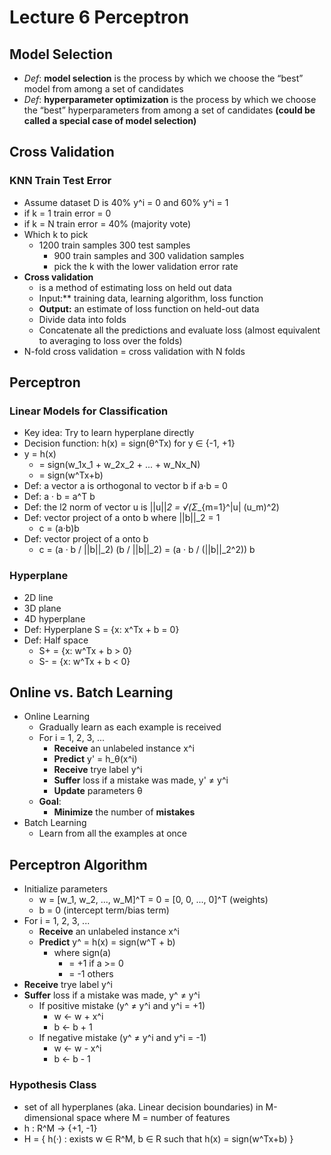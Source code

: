 # Lecture 6 Perceptron

## Model Selection

- *Def*: **model selection** is the process by which we choose the “best” model from among a set of candidates
- *Def*: **hyperparameter optimization** is the process by which we choose the “best” hyperparameters from among a set of candidates **(could be called a special case of model selection)**

## Cross Validation

### KNN Train Test Error

* Assume dataset D is 40% y^i = 0 and 60% y^i = 1
* if k = 1 train error = 0
* if k = N train error = 40% (majority vote)
* Which k to pick
  * 1200 train samples 300 test samples
    * 900 train samples and 300 validation samples
    * pick the k with the lower validation error rate
* **Cross validation**
  * is a method of estimating loss on held out data
  * Input:** training data, learning algorithm, loss function
  * **Output:** an estimate of loss function on held-out data
  * Divide data into folds
  * Concatenate all the predictions and evaluate loss (almost equivalent to averaging to loss over the folds)
* N-fold cross validation = cross validation with N folds

## Perceptron

### Linear Models for Classification

* Key idea: Try to learn hyperplane directly
* Decision function: h(x) = sign(θ^Tx) for y ∈ {-1, +1}
* y = h(x)
  * = sign(w_1x_1 + w_2x_2 + ... + w_Nx_N)
  * = sign(w^Tx+b)
* Def: a vector a is orthogonal to vector b if a·b = 0
* Def: a · b = a^T b
* Def: the l2 norm of vector u is ||u||_2 = √(Σ__{m=1}^|u| (u_m)^2)
* Def: vector project of a onto b where ||b||_2 = 1
  * c = (a·b)b
* Def: vector project of a onto b
  * c = (a · b \/ ||b||\_2) (b \/ ||b||_2) = (a · b / (||b||\_2^2)) b

### Hyperplane

* 2D line
* 3D plane
* 4D hyperplane
* Def: Hyperplane S = {x: x^Tx + b = 0}
* Def: Half space
  * S+ = {x: w^Tx + b > 0}
  * S- = {x: w^Tx + b < 0}

## Online vs. Batch Learning

* Online Learning
  * Gradually learn as each example is received
  * For i = 1, 2, 3, ...
    * **Receive** an unlabeled instance x^i
    * **Predict** y' = h_θ(x^i)
    * **Receive** trye label y^i
    * **Suffer** loss if a mistake was made, y' ≠ y^i
    * **Update** parameters θ
  * **Goal**:
    * **Minimize** the number of **mistakes**
* Batch Learning
  * Learn from all the examples at once

## Perceptron Algorithm

* Initialize parameters
  * w = [w_1, w_2, ..., w_M]^T = 0 = [0, 0, ..., 0]^T (weights)
  * b = 0 (intercept term/bias term)
* For i = 1, 2, 3, ...
  * **Receive** an unlabeled instance x^i
  * **Predict** y^ = h(x) = sign(w^T + b)
    * where sign(a)
      * = +1 if a >= 0
      * = -1 others
* **Receive** trye label y^i
* **Suffer** loss if a mistake was made, y^ ≠ y^i
  * If positive mistake (y^ ≠ y^i and y^i = +1)
    * w <- w + x^i
    * b <- b + 1
  * If negative mistake (y^ ≠ y^i and y^i = -1)
    * w <- w - x^i
    * b <- b - 1

### Hypothesis Class

* set of all hyperplanes (aka. Linear decision boundaries) in M-dimensional space where M = number of features
* h : R^M -> {+1, -1}
* H = { h(·) : exists w ∈ R^M, b ∈ R such that h(x) = sign(w^Tx+b) }